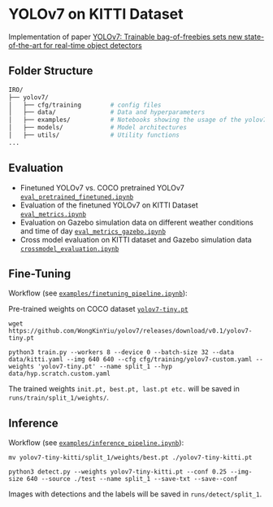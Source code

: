 # YOLOv7 on KITTI Dataset

Implementation of paper [YOLOv7: Trainable bag-of-freebies sets new state-of-the-art for real-time object detectors](https://arxiv.org/abs/2207.02696)

## Folder Structure

```bash
IRO/
├── yolov7/  
│   ├── cfg/training        # config files
│   ├── data/               # Data and hyperparameters
│   ├── examples/           # Notebooks showing the usage of the yolov7 package
│   ├── models/             # Model architectures
│   ├── utils/              # Utility functions
...
```

## Evaluation
- Finetuned YOLOv7 vs. COCO pretrained YOLOv7 [`eval_pretrained_finetuned.ipynb`](https://github.com/BuildmodeOne/IRO/blob/main/evaluation/yolov7/eval_pretrained_finetuned.ipynb)
- Evaluation of the finetuned YOLOv7 on KITTI Dataset [`eval_metrics.ipynb`](https://github.com/BuildmodeOne/IRO/blob/main/evaluation/yolov7/eval_metrics.ipynb)
- Evaluation on Gazebo simulation data on different weather conditions and time of day [`eval_metrics_gazebo.ipynb`](https://github.com/BuildmodeOne/IRO/blob/main/evaluation/yolov7/eval_metrics_gazebo.ipynb)
- Cross model evaluation on KITTI dataset and Gazebo simulation data [`crossmodel_evaluation.ipynb`](https://github.com/BuildmodeOne/IRO/blob/main/evaluation/crossmodel_evaluation.ipynb)  


## Fine-Tuning

Workflow (see [`examples/finetuning_pipeline.ipynb`](https://github.com/BuildmodeOne/IRO/blob/main/yolov7/examples/finetuning_pipeline.ipynb)):

Pre-trained weights on COCO dataset [`yolov7-tiny.pt`](https://github.com/WongKinYiu/yolov7/releases/download/v0.1/yolov7-tiny.pt)

``` shell
wget https://github.com/WongKinYiu/yolov7/releases/download/v0.1/yolov7-tiny.pt

python3 train.py --workers 8 --device 0 --batch-size 32 --data data/kitti.yaml --img 640 640 --cfg cfg/training/yolov7-custom.yaml --weights 'yolov7-tiny.pt' --name split_1 --hyp data/hyp.scratch.custom.yaml
```

The trained weights `init.pt, best.pt, last.pt etc.` will be saved in `runs/train/split_1/weights/`.

## Inference

Workflow (see [`examples/inference_pipeline.ipynb`](https://github.com/BuildmodeOne/IRO/blob/main/yolov7/examples/inference_pipeline.ipynb)):

``` shell
mv yolov7-tiny-kitti/split_1/weights/best.pt ./yolov7-tiny-kitti.pt

python3 detect.py --weights yolov7-tiny-kitti.pt --conf 0.25 --img-size 640 --source ./test --name split_1 --save-txt --save--conf
```

Images with detections and the labels will be saved in `runs/detect/split_1`.
